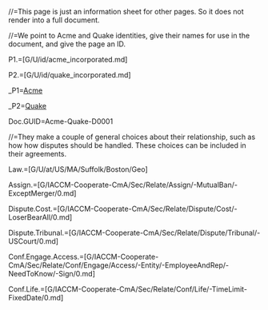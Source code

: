 //=This page is just an information sheet for other pages.  So it does not render into a full document. 

//=We point to Acme and Quake identities, give their names for use in the document, and give the page an ID.

P1.=[G/U/id/acme_incorporated.md]

P2.=[G/U/id/quake_incorporated.md]

_P1=<a href="#Def.P1.Sec" class="definedterm">Acme</a>

_P2=<a href="#Def.P2.Sec" class="definedterm">Quake</a>

Doc.GUID=Acme-Quake-D0001

//=They make a couple of general choices about their relationship, such as how how disputes should be handled.  These choices can be included in their agreements.

Law.=[G/U/at/US/MA/Suffolk/Boston/Geo]

Assign.=[G/IACCM-Cooperate-CmA/Sec/Relate/Assign/-MutualBan/-ExceptMerger/0.md]

Dispute.Cost.=[G/IACCM-Cooperate-CmA/Sec/Relate/Dispute/Cost/-LoserBearAll/0.md]

Dispute.Tribunal.=[G/IACCM-Cooperate-CmA/Sec/Relate/Dispute/Tribunal/-USCourt/0.md]

Conf.Engage.Access.=[G/IACCM-Cooperate-CmA/Sec/Relate/Conf/Engage/Access/-Entity/-EmployeeAndRep/-NeedToKnow/-Sign/0.md]

Conf.Life.=[G/IACCM-Cooperate-CmA/Sec/Relate/Conf/Life/-TimeLimit-FixedDate/0.md]